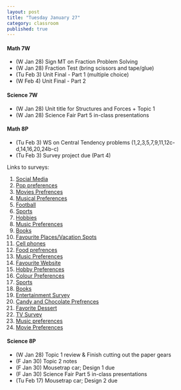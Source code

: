 ```yaml
---
layout: post
title: "Tuesday January 27"
category: classroom
published: true
---
```

#### Math 7W
* (W Jan 28) Sign MT on Fraction Problem Solving
* (W Jan 28) Fraction Test (bring scissors and tape/glue)
* (Tu Feb 3) Unit Final - Part 1 (multiple choice)
* (W Feb 4) Unit Final - Part 2 

#### Science 7W
* (W Jan 28) Unit title for Structures and Forces + Topic 1
* (W Jan 28) Science Fair Part 5 in-class presentations

#### Math 8P
* (Tu Feb 3) WS on Central Tendency problems (1,2,3,5,7,9,11,12c-d,14,16,20,24b-c)
* (Tu Feb 3) Survey project due (Part 4)

Links to surveys:
1. [Social Media](http://goo.gl/forms/a1LEpwXzxx)
2. [Pop preferences](http://goo.gl/forms/H6nDwcfkvW)
3. [Movies Prefrences](http://goo.gl/forms/Br8kqkL6iR)
4. [Musical Preferences](https://docs.google.com/forms/d/1x8ZB_4Da1bXrPOPQl-YBAuTDWFX1s3oRgroAIwBGkjc/edit)
5. [Football](http://goo.gl/forms/nuvJGTS2AA)
6. [Sports](http://goo.gl/forms/drJrThaZrv)
7. [Hobbies](http://goo.gl/forms/WM05FL51L1)
8. [Music Preferences](http://goo.gl/forms/SfIJdkGIQb)
9. [Books](http://goo.gl/forms/ViI8arN87j)
10. [Favourite Places/Vacation Spots](http://goo.gl/forms/MjO20qKvYp)
11. [Cell phones](http://goo.gl/forms/LodH3MHsP7)
12. [Food prefrences](http://goo.gl/forms/5OiJyCg7EB)
13. [Music Preferences](https://docs.google.com/forms/d/1_fVh87v2joeHqEAM2erOJae0BUkj3w2xtVm4vwwQMas/viewform?usp=send_form)
14. [Favourite Website](http://goo.gl/forms/YSeKhtjcmv)
15. [Hobby Preferences](https://docs.google.com/forms/d/1sFPeh9CFJcDWW-47zM-6TD_c-nz68LeHmZaGiMp4Yvc/viewform)
16. [Colour Preferences](http://goo.gl/forms/8FVmjJncSv)
17. [Sports](https://docs.google.com/forms/d/11MghklitfFeF-wmAki0R8BNGfAyJ86osaoYIdAgtVUA/viewform?usp=send_form)
18. [Books](http://goo.gl/forms/ShPDKx7PIM)
19. [Entertainment Survey](http://goo.gl/forms/hJ8BbvoE9D)
20. [Candy and Chocolate Prefrences](http://goo.gl/forms/wISR5wfcKE)
21. [Favorite Dessert](https://docs.google.com/forms/d/1ic4OlnJpKGbq3AgWrQfEXrRxmgMsCl6ff5K1RuMjGdc/viewform?usp=send_form)
22. [TV Survey](http://goo.gl/forms/sPUWb2jWpo)
23. [Music preferences](http://goo.gl/forms/LJUvYM2Qpe)
24. [Movie Preferences](http://goo.gl/forms/BtRhKfyigk)

#### Science 8P
* (W Jan 28) Topic 1 review & Finish cutting out the paper gears
* (F Jan 30) Topic 2 notes
* (F Jan 30) Mousetrap car; Design 1 due
* (F Jan 30) Science Fair Part 5 in-class presentations
* (Tu Feb 17) Mousetrap car; Design 2 due
